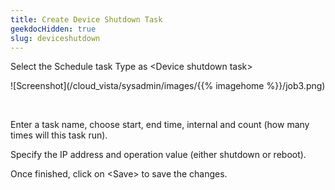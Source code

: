 ```yaml
---
title: Create Device Shutdown Task
geekdocHidden: true
slug: deviceshutdown
---
```


Select the Schedule task Type as \<Device shutdown task>

![Screenshot](/cloud_vista/sysadmin/images/{{% imagehome %}}/job3.png)

&nbsp;

Enter a task name, choose start, end time, internal and count (how many times will this task run).

Specify the IP address and operation value (either shutdown or reboot).

Once finished, click on \<Save> to save the changes.
